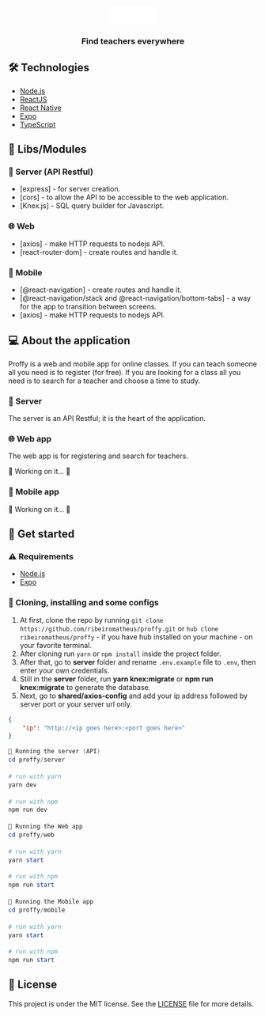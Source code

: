 <div align="center">
  <img src="packages\mobile\src\assets\images\logo@3x.png">
</div>

<div align="center">
<h3>Find teachers everywhere</h3>
</div>

## 🛠️ Technologies
- [Node.js](https://nodejs.org/)
- [ReactJS](https://reactjs.org/)
- [React Native](https://reactnative.dev/)
- [Expo](https://expo.io/learn)
- [TypeScript](https://www.typescriptlang.org/)

## 📂 Libs/Modules
### 🚪 Server (API Restful)
- [express] - for server creation.
- [cors] - to allow the API to be accessible to the web application.
- [Knex.js] - SQL query builder for Javascript.

### 🌐 Web
- [axios] - make HTTP requests to nodejs API.
- [react-router-dom] - create routes and handle it.

### 📱 Mobile
- [@react-navigation] - create routes and handle it.
- [@react-navigation/stack and @react-navigation/bottom-tabs] - a way for the app to transition between screens.
- [axios] - make HTTP requests to nodejs API.

## 💻 About the application
Proffy is a web and mobile app for online classes. If you can teach someone all you need is to register (for free). If you are looking for a class all you need is to search for a teacher and choose a time to study.

### 🚪 Server
The server is an API Restful; it is the heart of the application.

### 🌐 Web app
The web app is for registering and search for teachers.

<!-- #### 🏠 Home Page
Here is the Home Page; click the button to register your waste collection point.

[image]

#### 📋 Registration Page
Here is the Registration Page; fill in the fields to get your waste collection point registered and ready to be found. -->
🚧 Working on it... 🚧

### 📱 Mobile app
🚧 Working on it... 🚧
<!-- The mobile app is where you can find the waste collection point. You can contact the owner's waste collection point via email and whatsapp for more details.

#### 🏠 Home
Here is the Home Screen; fill in the fields with your state and city to check out the available waste collection point near you.



#### 📭 Points
Here is the Points Screen; select the kind of residue you would like so you can see the available waste collection point near you.



#### 📃 Detail
Here is the Detail Screen; here you can see more about the waste collection point and send a whatsapp message or email it. -->

## 🚀 Get started
### ⚠️ Requirements
- [Node.js](https://nodejs.org/)
- [Expo](https://expo.io/learn)

### 🧭 Cloning, installing and some configs
1. At first, clone the repo by running `git clone https://github.com/ribeiromatheus/proffy.git` or `hub clone ribeiromatheus/proffy` - if you have hub installed on your machine - on your favorite terminal.
2. After cloning run `yarn` or `npm install` inside the project folder.
3. After that, go to **server** folder and rename `.env.example` file to `.env`, then enter your own credentials.
4. Still in the **server** folder, run **yarn knex:migrate** or **npm run knex:migrate** to generate the database.
5. Next, go to **shared/axios-config** and add your ip address followed by server port or your server url only.

```json
{
    "ip": "http://<ip goes here>:<port goes here>"
}
```

```powershell
🎲 Running the server (API)
cd proffy/server

# run with yarn
yarn dev

# run with npm
npm run dev

🎲 Running the Web app
cd proffy/web

# run with yarn
yarn start

# run with npm
npm run start

🎲 Running the Mobile app
cd proffy/mobile

# run with yarn
yarn start

# run with npm
npm run start
```

## 📝 License
This project is under the MIT license. See the [LICENSE](https://github.com/ribeiromatheus/proffy/blob/master/LICENSE) file for more details.
